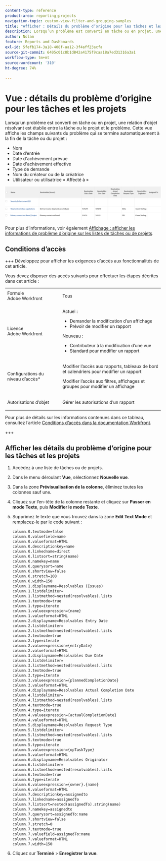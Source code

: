 ```yaml
---
content-type: reference
product-area: reporting;projects
navigation-topic: custom-view-filter-and-grouping-samples
title: "Afficher : Détails du problème d’origine pour les tâches et les projets"
description: Lorsqu’un problème est converti en tâche ou en projet, une relation d’objet résolvant est établie entre la tâche ou le projet et le problème. Cette vue affiche les champs du problème qui se termine automatiquement lorsque la tâche ou le projet se termine.
author: Nolan
feature: Reports and Dashboards
exl-id: 5fefb174-3a18-408f-aa12-3f4aff23acfa
source-git-commit: 6405c01c8b1d842a4175f9caa18a7ed31316a3a1
workflow-type: tm+mt
source-wordcount: '310'
ht-degree: 74%

---
```


# Vue : détails du problème d’origine pour les tâches et les projets

<!--Audited: 11/2024-->

Lorsqu’un problème est converti en tâche ou en projet, une relation d’objet résolvant est établie entre la tâche ou le projet et le problème. Cette vue affiche les champs suivants du problème qui se termine automatiquement à la fin de la tâche ou du projet :

* Nom
* Date d’entrée
* Date d&#39;achèvement prévue
* Date d&#39;achèvement effective
* Type de demande
* Nom du créateur ou de la créatrice
* Utilisateur ou utilisatrice « Affecté à »

![task_with_resolving_issue_fields.png](assets/task-with-resolving-issue-fields-350x38.png)

Pour plus d’informations, voir également [Affichage : afficher les informations de problème d’origine sur les listes de tâches ou de projets](../../../reports-and-dashboards/reports/custom-view-filter-grouping-samples/view-display-original-issue-info-task-project-list.md).

## Conditions d’accès

+++ Développez pour afficher les exigences d’accès aux fonctionnalités de cet article.

Vous devez disposer des accès suivants pour effectuer les étapes décrites dans cet article :

<table style="table-layout:auto"> 
 <col> 
 <col> 
 <tbody> 
  <tr> 
   <td role="rowheader">Formule Adobe Workfront</td> 
   <td> <p>Tous</p> </td> 
  </tr> 
  <tr> 
   <td role="rowheader">Licence Adobe Workfront</td> 
   <td> <p> Actuel : 
   <ul>
   <li>Demander la modification d’un affichage</li> 
   <li>Prévoir de modifier un rapport</li>
   </ul>
     </p>
     <p> Nouveau : 
   <ul>
   <li>Contributeur à la modification d’une vue</li> 
   <li>Standard pour modifier un rapport</li>
   </ul>
     </p>
    </td> 
  </tr> 
  <tr> 
   <td role="rowheader">Configurations du niveau d’accès*</td> 
   <td> <p>Modifier l’accès aux rapports, tableaux de bord et calendriers pour modifier un rapport</p> <p>Modifier l’accès aux filtres, affichages et groupes pour modifier un affichage</p> </td> 
  </tr> 
  <tr> 
   <td role="rowheader">Autorisations d’objet</td> 
   <td> <p>Gérer les autorisations d’un rapport</p> </td> 
  </tr> 
 </tbody> 
</table>

Pour plus de détails sur les informations contenues dans ce tableau, consultez l’article [Conditions d’accès dans la documentation Workfront](/help/quicksilver/administration-and-setup/add-users/access-levels-and-object-permissions/access-level-requirements-in-documentation.md).

+++

## Afficher les détails du problème d’origine pour les tâches et les projets

1. Accédez à une liste de tâches ou de projets.
1. Dans le menu déroulant **Vue**, sélectionnez **Nouvelle vue**.
1. Dans la zone **Prévisualisation de la colonne**, éliminez toutes les colonnes sauf une.
1. Cliquez sur l’en-tête de la colonne restante et cliquez sur **Passer en mode Texte**, puis **Modifier le mode Texte**.
1. Supprimez le texte que vous trouvez dans la zone **Edit Text Mode** et remplacez-le par le code suivant :

   ```
   column.0.textmode=false
   column.0.valuefield=name
   column.0.valueformat=HTML
   column.0.descriptionkey=name
   column.0.linkedname=direct
   column.0.listsort=string(name)
   column.0.namekey=name
   column.0.querysort=name
   column.0.shortview=false
   column.0.stretch=100
   column.0.width=150
   column.1.displayname=Resolvables (Issues)
   column.1.listdelimiter=
   column.1.listmethod=nested(resolvables).lists
   column.1.textmode=true
   column.1.type=iterate
   column.1.valueexpression={name}
   column.1.valueformat=HTML
   column.2.displayname=Resolvables Entry Date
   column.2.listdelimiter=
   column.2.listmethod=nested(resolvables).lists
   column.2.textmode=true
   column.2.type=iterate
   column.2.valueexpression={entryDate}
   column.2.valueformat=HTML
   column.3.displayname=Resolvables Due Date
   column.3.listdelimiter=
   column.3.listmethod=nested(resolvables).lists
   column.3.textmode=true
   column.3.type=iterate
   column.3.valueexpression={plannedCompletionDate}
   column.3.valueformat=HTML
   column.4.displayname=Resolvables Actual Completion Date
   column.4.listdelimiter=
   column.4.listmethod=nested(resolvables).lists
   column.4.textmode=true
   column.4.type=iterate
   column.4.valueexpression={actualCompletionDate}
   column.4.valueformat=HTML
   column.5.displayname=Resolvables Request Type
   column.5.listdelimiter=
   column.5.listmethod=nested(resolvables).lists
   column.5.textmode=true
   column.5.type=iterate
   column.5.valueexpression={opTaskType}
   column.5.valueformat=HTML
   column.6.displayname=Resolvables Originator
   column.6.listdelimiter=
   column.6.listmethod=nested(resolvables).lists
   column.6.textmode=true
   column.6.type=iterate
   column.6.valueexpression={owner}.{name}
   column.6.valueformat=HTML
   column.7.descriptionkey=assignedto
   column.7.linkedname=assignedTo
   column.7.listsort=nested(assignedTo).string(name)
   column.7.namekey=assignedto
   column.7.querysort=assignedTo:name
   column.7.shortview=false
   column.7.stretch=0
   column.7.textmode=true
   column.7.valuefield=assignedTo:name
   column.7.valueformat=HTML
   column.7.width=150
   ```

1. Cliquez sur **Terminé** > **Enregistrer la vue**.
